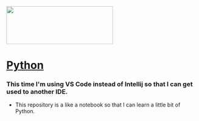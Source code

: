 <img src="https://www.python.org/static/img/python-logo.png" width="280" height="100"/>

# [Python](https://www.python.org)

### This time I'm using VS Code instead of Intellij so that I can get used to another IDE.

- This repository is a like a notebook so that I can learn a little bit of Python.
